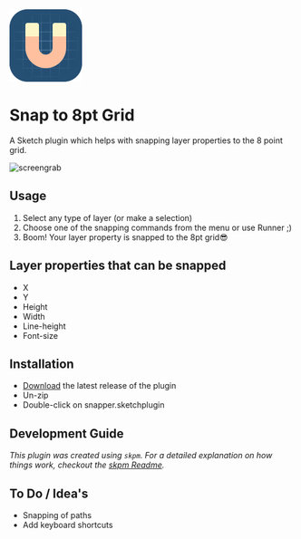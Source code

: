 <img height="128" width="128" src="https://github.com/mheesakkers/sketch-plugin-snap-to-8pt-grid/blob/master/assets/icon.png">

# Snap to 8pt Grid

A Sketch plugin which helps with snapping layer properties to the 8 point grid.

<img src="https://github.com/mheesakkers/sketch-plugin-snap-to-8pt-grid/blob/master/assets/screengrab.gif?raw=true" alt="screengrab" style="max-width:100%;">

## Usage
1. Select any type of layer (or make a selection)
2. Choose one of the snapping commands from the menu or use Runner ;)
3. Boom! Your layer property is snapped to the 8pt grid😎

## Layer properties that can be snapped
- X
- Y
- Height
- Width
- Line-height
- Font-size

## Installation

- [Download](../../releases/latest/download/Snap.to.8pt.Grid.sketchplugin.zip) the latest release of the plugin
- Un-zip
- Double-click on snapper.sketchplugin

## Development Guide

_This plugin was created using `skpm`. For a detailed explanation on how things work, checkout the [skpm Readme](https://github.com/skpm/skpm/blob/master/README.md)._

## To Do / Idea's

- Snapping of paths
- Add keyboard shortcuts

